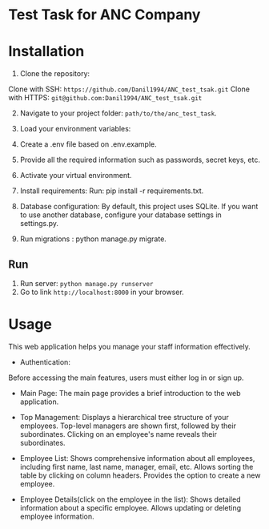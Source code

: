 # Test Task for ANC Company

# Installation

1. Clone the repository:

Clone with SSH: `https://github.com/Danil1994/ANC_test_tsak.git`
Clone with HTTPS: `git@github.com:Danil1994/ANC_test_tsak.git`

2. Navigate to your project folder: `path/to/the/anc_test_task`.

3. Load your environment variables:

4. Create a .env file based on .env.example.
5. Provide all the required information such as passwords, secret keys, etc.
6. Activate your virtual environment.

7. Install requirements:
   Run: pip install -r requirements.txt.

8. Database configuration:
   By default, this project uses SQLite.
   If you want to use another database, configure your database settings in settings.py.
9. Run migrations : python manage.py migrate.

## Run

1. Run server: `python manage.py runserver`
2. Go to link `http://localhost:8000` in your browser.

# Usage

This web application helps you manage your staff information effectively.

* Authentication:

Before accessing the main features, users must either log in or sign up.

* Main Page:
  The main page provides a brief introduction to the web application.

* Top Management:
  Displays a hierarchical tree structure of your employees.
  Top-level managers are shown first, followed by their subordinates.
  Clicking on an employee's name reveals their subordinates.
* Employee List:
  Shows comprehensive information about all employees, including first name, last name, manager, email, etc.
  Allows sorting the table by clicking on column headers.
  Provides the option to create a new employee.

* Employee Details(click on the employee in the list):
  Shows detailed information about a specific employee.
  Allows updating or deleting employee information.